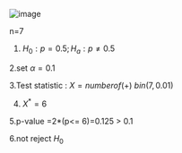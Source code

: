 ![image](https://github.com/user-attachments/assets/7c91ec8c-ca2c-454e-990c-354ec3b60306)

n=7 

1. $H_0:p=0.5 ; H_a: p≠0.5$

2.set $\alpha = 0.1$

3.Test statistic : $X= number of (+) ~ bin(7, 0.01)$

4. $X^* = 6$
   
5.p-value =2*(p<= 6)=0.125 > 0.1

6.not reject $H_0$
